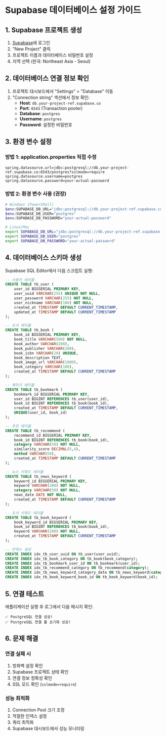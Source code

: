 # Supabase 데이터베이스 설정 가이드

## 1. Supabase 프로젝트 생성

1. [Supabase](https://supabase.com)에 로그인
2. "New Project" 클릭
3. 프로젝트 이름과 데이터베이스 비밀번호 설정
4. 지역 선택 (한국: Northeast Asia - Seoul)

## 2. 데이터베이스 연결 정보 확인

1. 프로젝트 대시보드에서 "Settings" > "Database" 이동
2. "Connection string" 섹션에서 정보 확인:
   - **Host**: `db.your-project-ref.supabase.co`
   - **Port**: `6543` (Transaction pooler)
   - **Database**: `postgres`
   - **Username**: `postgres`
   - **Password**: 설정한 비밀번호

## 3. 환경 변수 설정

### 방법 1: application.properties 직접 수정
```properties
spring.datasource.url=jdbc:postgresql://db.your-project-ref.supabase.co:6543/postgres?sslmode=require
spring.datasource.username=postgres
spring.datasource.password=your-actual-password
```

### 방법 2: 환경 변수 사용 (권장)
```bash
# Windows (PowerShell)
$env:SUPABASE_DB_URL="jdbc:postgresql://db.your-project-ref.supabase.co:6543/postgres?sslmode=require"
$env:SUPABASE_DB_USER="postgres"
$env:SUPABASE_DB_PASSWORD="your-actual-password"

# Linux/Mac
export SUPABASE_DB_URL="jdbc:postgresql://db.your-project-ref.supabase.co:6543/postgres?sslmode=require"
export SUPABASE_DB_USER="postgres"
export SUPABASE_DB_PASSWORD="your-actual-password"
```

## 4. 데이터베이스 스키마 생성

Supabase SQL Editor에서 다음 스크립트 실행:

```sql
-- 사용자 테이블
CREATE TABLE tb_user (
    user_id BIGSERIAL PRIMARY KEY,
    user_uuid VARCHAR(255) UNIQUE NOT NULL,
    user_password VARCHAR(255) NOT NULL,
    user_nickname VARCHAR(100) NOT NULL,
    created_at TIMESTAMP DEFAULT CURRENT_TIMESTAMP,
    updated_at TIMESTAMP DEFAULT CURRENT_TIMESTAMP
);

-- 도서 테이블
CREATE TABLE tb_book (
    book_id BIGSERIAL PRIMARY KEY,
    book_title VARCHAR(500) NOT NULL,
    book_author VARCHAR(200),
    book_publisher VARCHAR(200),
    book_isbn VARCHAR(20) UNIQUE,
    book_description TEXT,
    book_image_url VARCHAR(1000),
    book_category VARCHAR(100),
    created_at TIMESTAMP DEFAULT CURRENT_TIMESTAMP
);

-- 북마크 테이블
CREATE TABLE tb_bookmark (
    bookmark_id BIGSERIAL PRIMARY KEY,
    user_id BIGINT REFERENCES tb_user(user_id),
    book_id BIGINT REFERENCES tb_book(book_id),
    created_at TIMESTAMP DEFAULT CURRENT_TIMESTAMP,
    UNIQUE(user_id, book_id)
);

-- 추천 테이블
CREATE TABLE tb_recommend (
    recommend_id BIGSERIAL PRIMARY KEY,
    book_id BIGINT REFERENCES tb_book(book_id),
    category VARCHAR(50) NOT NULL,
    similarity_score DECIMAL(5,4),
    method VARCHAR(50),
    created_at TIMESTAMP DEFAULT CURRENT_TIMESTAMP
);

-- 뉴스 키워드 테이블
CREATE TABLE tb_news_keyword (
    keyword_id BIGSERIAL PRIMARY KEY,
    keyword VARCHAR(200) NOT NULL,
    category VARCHAR(50) NOT NULL,
    news_date DATE NOT NULL,
    created_at TIMESTAMP DEFAULT CURRENT_TIMESTAMP
);

-- 도서 키워드 테이블
CREATE TABLE tb_book_keyword (
    book_keyword_id BIGSERIAL PRIMARY KEY,
    book_id BIGINT REFERENCES tb_book(book_id),
    keyword VARCHAR(200) NOT NULL,
    created_at TIMESTAMP DEFAULT CURRENT_TIMESTAMP
);

-- 인덱스 생성
CREATE INDEX idx_tb_user_uuid ON tb_user(user_uuid);
CREATE INDEX idx_tb_book_category ON tb_book(book_category);
CREATE INDEX idx_tb_bookmark_user_id ON tb_bookmark(user_id);
CREATE INDEX idx_tb_recommend_category ON tb_recommend(category);
CREATE INDEX idx_tb_news_keyword_category_date ON tb_news_keyword(category, news_date);
CREATE INDEX idx_tb_book_keyword_book_id ON tb_book_keyword(book_id);
```

## 5. 연결 테스트

애플리케이션 실행 후 로그에서 다음 메시지 확인:
```
✅ PostgreSQL 연결 성공!
✅ PostgreSQL 연결 풀 초기화 성공!
```

## 6. 문제 해결

### 연결 실패 시
1. 방화벽 설정 확인
2. Supabase 프로젝트 상태 확인
3. 연결 정보 정확성 확인
4. SSL 모드 확인 (`sslmode=require`)

### 성능 최적화
1. Connection Pool 크기 조정
2. 적절한 인덱스 설정
3. 쿼리 최적화
4. Supabase 대시보드에서 성능 모니터링
